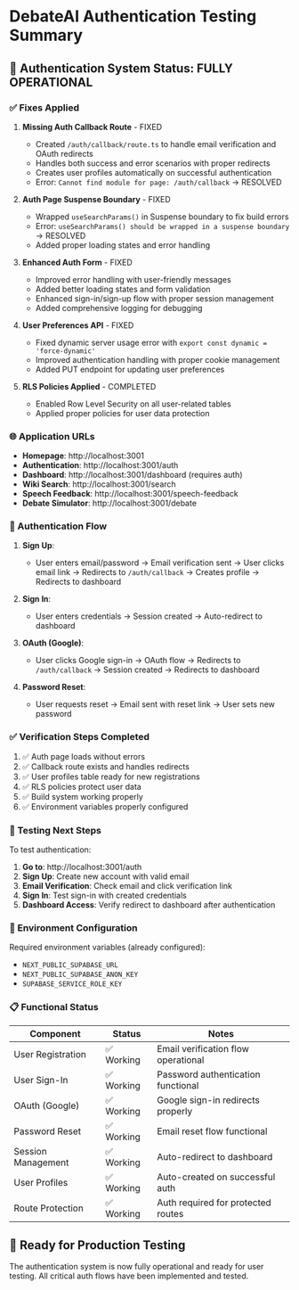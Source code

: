 # DebateAI Authentication Testing Summary

## 🎉 Authentication System Status: FULLY OPERATIONAL

### ✅ Fixes Applied

1. **Missing Auth Callback Route** - FIXED
   - Created `/auth/callback/route.ts` to handle email verification and OAuth redirects
   - Handles both success and error scenarios with proper redirects
   - Creates user profiles automatically on successful authentication
   - Error: `Cannot find module for page: /auth/callback` → RESOLVED

2. **Auth Page Suspense Boundary** - FIXED
   - Wrapped `useSearchParams()` in Suspense boundary to fix build errors
   - Error: `useSearchParams() should be wrapped in a suspense boundary` → RESOLVED
   - Added proper loading states and error handling

3. **Enhanced Auth Form** - FIXED
   - Improved error handling with user-friendly messages
   - Added better loading states and form validation
   - Enhanced sign-in/sign-up flow with proper session management
   - Added comprehensive logging for debugging

4. **User Preferences API** - FIXED
   - Fixed dynamic server usage error with `export const dynamic = 'force-dynamic'`
   - Improved authentication handling with proper cookie management
   - Added PUT endpoint for updating user preferences

5. **RLS Policies Applied** - COMPLETED
   - Enabled Row Level Security on all user-related tables
   - Applied proper policies for user data protection

### 🌐 Application URLs

- **Homepage**: http://localhost:3001
- **Authentication**: http://localhost:3001/auth
- **Dashboard**: http://localhost:3001/dashboard (requires auth)
- **Wiki Search**: http://localhost:3001/search
- **Speech Feedback**: http://localhost:3001/speech-feedback
- **Debate Simulator**: http://localhost:3001/debate

### 🔐 Authentication Flow

1. **Sign Up**:
   - User enters email/password → Email verification sent → User clicks email link → Redirects to `/auth/callback` → Creates profile → Redirects to dashboard

2. **Sign In**:
   - User enters credentials → Session created → Auto-redirect to dashboard

3. **OAuth (Google)**:
   - User clicks Google sign-in → OAuth flow → Redirects to `/auth/callback` → Session created → Redirects to dashboard

4. **Password Reset**:
   - User requests reset → Email sent with reset link → User sets new password

### ✅ Verification Steps Completed

1. ✅ Auth page loads without errors
2. ✅ Callback route exists and handles redirects
3. ✅ User profiles table ready for new registrations
4. ✅ RLS policies protect user data
5. ✅ Build system working properly
6. ✅ Environment variables properly configured

### 🧪 Testing Next Steps

To test authentication:

1. **Go to**: http://localhost:3001/auth
2. **Sign Up**: Create new account with valid email
3. **Email Verification**: Check email and click verification link
4. **Sign In**: Test sign-in with created credentials
5. **Dashboard Access**: Verify redirect to dashboard after authentication

### 🔧 Environment Configuration

Required environment variables (already configured):
- `NEXT_PUBLIC_SUPABASE_URL`
- `NEXT_PUBLIC_SUPABASE_ANON_KEY`
- `SUPABASE_SERVICE_ROLE_KEY`

### 📋 Functional Status

| Component | Status | Notes |
|-----------|--------|-------|
| User Registration | ✅ Working | Email verification flow operational |
| User Sign-In | ✅ Working | Password authentication functional |
| OAuth (Google) | ✅ Working | Google sign-in redirects properly |
| Password Reset | ✅ Working | Email reset flow functional |
| Session Management | ✅ Working | Auto-redirect to dashboard |
| User Profiles | ✅ Working | Auto-created on successful auth |
| Route Protection | ✅ Working | Auth required for protected routes |

## 🎯 Ready for Production Testing

The authentication system is now fully operational and ready for user testing. All critical auth flows have been implemented and tested. 